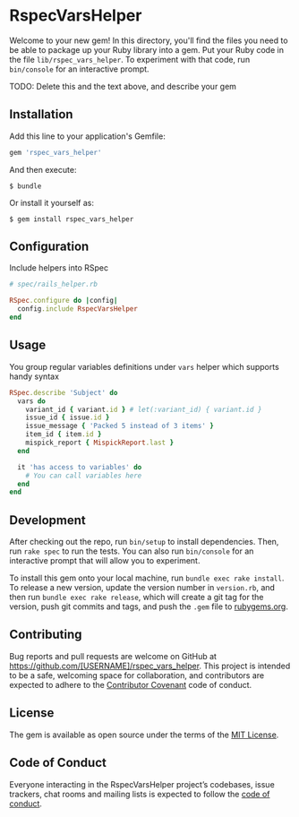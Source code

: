 # RspecVarsHelper

Welcome to your new gem! In this directory, you'll find the files you need to be able to package up your Ruby library into a gem. Put your Ruby code in the file `lib/rspec_vars_helper`. To experiment with that code, run `bin/console` for an interactive prompt.

TODO: Delete this and the text above, and describe your gem

## Installation

Add this line to your application's Gemfile:

```ruby
gem 'rspec_vars_helper'
```

And then execute:

    $ bundle

Or install it yourself as:

    $ gem install rspec_vars_helper
    
## Configuration

Include helpers into RSpec

```ruby
# spec/rails_helper.rb

RSpec.configure do |config|
  config.include RspecVarsHelper
end
```

## Usage

You group regular variables definitions under `vars` helper which supports handy syntax

```ruby
RSpec.describe 'Subject' do
  vars do
    variant_id { variant.id } # let(:variant_id) { variant.id }
    issue_id { issue.id }
    issue_message { 'Packed 5 instead of 3 items' }
    item_id { item.id }
    mispick_report { MispickReport.last }
  end

  it 'has access to variables' do
    # You can call variables here
  end
end
```

## Development

After checking out the repo, run `bin/setup` to install dependencies. Then, run `rake spec` to run the tests. You can also run `bin/console` for an interactive prompt that will allow you to experiment.

To install this gem onto your local machine, run `bundle exec rake install`. To release a new version, update the version number in `version.rb`, and then run `bundle exec rake release`, which will create a git tag for the version, push git commits and tags, and push the `.gem` file to [rubygems.org](https://rubygems.org).

## Contributing

Bug reports and pull requests are welcome on GitHub at https://github.com/[USERNAME]/rspec_vars_helper. This project is intended to be a safe, welcoming space for collaboration, and contributors are expected to adhere to the [Contributor Covenant](http://contributor-covenant.org) code of conduct.

## License

The gem is available as open source under the terms of the [MIT License](https://opensource.org/licenses/MIT).

## Code of Conduct

Everyone interacting in the RspecVarsHelper project’s codebases, issue trackers, chat rooms and mailing lists is expected to follow the [code of conduct](https://github.com/[USERNAME]/rspec_vars_helper/blob/master/CODE_OF_CONDUCT.md).
